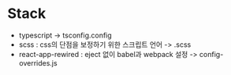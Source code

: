 # Stack

- typescript -> tsconfig.config
- scss : css의 단점을 보정하기 위한 스크립트 언어 -> .scss
- react-app-rewired : eject 없이 babel과 webpack 설정 -> config-overrides.js